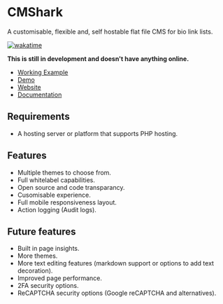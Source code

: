 # CMShark

A customisable, flexible and, self hostable flat file CMS for bio link lists.

[![wakatime](https://wakatime.com/badge/github/wclarkey/CMShark.svg)](https://wakatime.com/badge/github/wclarkey/CMShark)

**This is still in development and doesn't have anything online.**

- [Working Example](http://will.clarke.ml)
- [Demo](http://cmshark.com/demo)
- [Website](http://cmshark.com)
- [Documentation](http://docs.cmshark.com)

## Requirements

- A hosting server or platform that supports PHP hosting.

## Features

- Multiple themes to choose from.
- Full whitelabel capabilities.
- Open source and code transparancy.
- Cusomisable experience.
- Full mobile responsiveness layout.
- Action logging (Audit logs).

## Future  features

- Built in page insights.
- More themes.
- More text editing features (markdown support or options to add text decoration).
- Improved page performance.
- 2FA security options.
- ReCAPTCHA security options (Google reCAPTCHA and alternatives).
